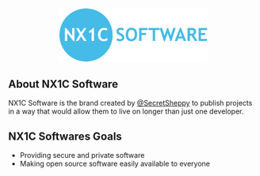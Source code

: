 <p align="center">
  <img src="https://github.com/nx1c/.github/blob/722fb146d939696f6225232a52b233f5880069ac/profile/nx1c_software_logo.png" width="300px" />
</p>

## About NX1C Software

NX1C Software is the brand created by [@SecretSheppy](https://github.com/SecretSheppy) to publish projects in a way that would allow them to live on longer than just one developer.

## NX1C Softwares Goals

* Providing secure and private software
* Making open source software easily available to everyone
